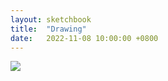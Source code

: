 ```yaml
---
layout: sketchbook
title:  "Drawing"
date:   2022-11-08 10:00:00 +0800
---
```


<img src="/Sketchbook/Images/{{ page.date | date: '%Y-%m-%d' }}/preview.jpg">
